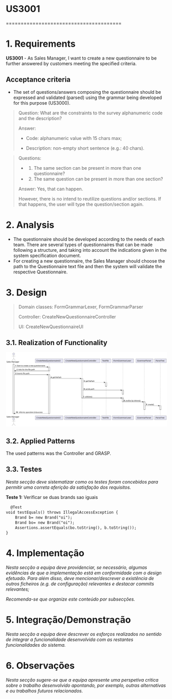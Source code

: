 # **US3001**

=======================================


# 1. Requirements

**US3001** - As Sales Manager, I want to create a new questionnaire to be further answered by customers meeting the specified criteria.

## Acceptance criteria

* The set of questions/answers composing the questionnaire should be expressed and validated (parsed) using the grammar being developed for this purpose (US3000).

>Question: What are the constraints to the survey alphanumeric code and the description?
>
>Answer:
> - Code: alphanumeric value with 15 chars max;
>
> - Description: non-empty short sentence (e.g.: 40 chars).

> Questions: 
> - 1. The same section can be present in more than one questionnaire?
> - 2. The same question can be present in more than one section?
> 
> Answer: Yes, that can happen.
>
> However, there is no intend to reutilize questions and/or sections. 
> If that happens, the user will type the question/section again.

# 2. Analysis
- The questionnaire should be developed according to the needs of each team. There are several types of questionnaires that 
can be made following a structure, and taking into account the indications given in the system specification document.
- For creating a new questionnaire, the Sales Manager should choose the path to the Questionnaire text file and then the system will validate the respective Questionnaire.

# 3. Design

>   Domain classes: FormGrammarLexer, FormGrammarParser
>
>   Controller: CreateNewQuestionnaireController
>
>   UI: CreateNewQuestionnaireUI


## 3.1. Realization of Functionality

![SD](US3001_SD.svg)

## 3.2. Applied Patterns

The used patterns was the Controller and GRASP.


## 3.3. Testes
*Nesta secção deve sistematizar como os testes foram concebidos para permitir uma correta aferição da satisfação dos requisitos.*

**Teste 1:** Verificar se duas brands sao iguais

	  @Test
    void testEquals() throws IllegalAccessException {
        Brand b= new Brand("oi");
        Brand bo= new Brand("oi");
        Assertions.assertEquals(bo.toString(), b.toString());
    }

# 4. Implementação

*Nesta secção a equipa deve providenciar, se necessário, algumas evidências de que a implementação está em conformidade com o design efetuado. Para além disso, deve mencionar/descrever a existência de outros ficheiros (e.g. de configuração) relevantes e destacar commits relevantes;*

*Recomenda-se que organize este conteúdo por subsecções.*

# 5. Integração/Demonstração

*Nesta secção a equipa deve descrever os esforços realizados no sentido de integrar a funcionalidade desenvolvida com as restantes funcionalidades do sistema.*

# 6. Observações

*Nesta secção sugere-se que a equipa apresente uma perspetiva critica sobre o trabalho desenvolvido apontando, por exemplo, outras alternativas e ou trabalhos futuros relacionados.*



